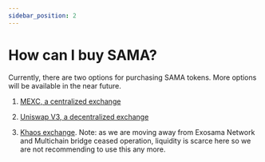 ```yaml
---
sidebar_position: 2
---
```


# How can I buy SAMA?

Currently, there are two options for purchasing SAMA tokens. More options will be available in the near future.

1. [MEXC, a centralized exchange](https://www.mexc.com/exchange/SAMA_USDT)

2. [Uniswap V3, a decentralized exchange](https://app.uniswap.org/#/swap?inputCurrency=ETH&outputCurrency=0xe04f47ff45576249bc5083dfdf987e03d0550113)

2. [Khaos exchange](https://khaos.exchange). Note: as we are moving away from Exosama Network and Multichain bridge ceased operation, liquidity is scarce here so we are not recommending to use this any more.

